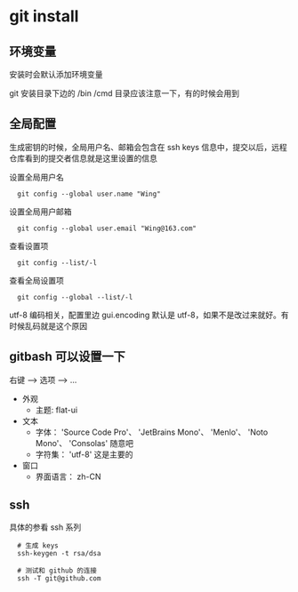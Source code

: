 # git install


## 环境变量

安装时会默认添加环境变量

git 安装目录下边的 /bin /cmd 目录应该注意一下，有的时候会用到


## 全局配置

生成密钥的时候，全局用户名、邮箱会包含在 ssh keys 信息中，提交以后，远程仓库看到的提交者信息就是这里设置的信息

设置全局用户名
```shell
  git config --global user.name "Wing"
```

设置全局用户邮箱
```shell
  git config --global user.email "Wing@163.com"
```

查看设置项
```shell
  git config --list/-l
```

查看全局设置项
```shell
  git config --global --list/-l
```
  
utf-8 编码相关，配置里边 gui.encoding 默认是 utf-8，如果不是改过来就好。有时候乱码就是这个原因


## gitbash 可以设置一下

右键 --> 选项 --> ...

- 外观
  + 主题: flat-ui
- 文本
  + 字体： 'Source Code Pro'、 'JetBrains Mono'、 'Menlo'、 'Noto Mono'、 'Consolas' 随意吧
  + 字符集： 'utf-8' 这是主要的
- 窗口
  + 界面语言： zh-CN


## ssh

具体的参看 ssh 系列

```shell
  # 生成 keys
  ssh-keygen -t rsa/dsa

  # 测试和 github 的连接
  ssh -T git@github.com
```
